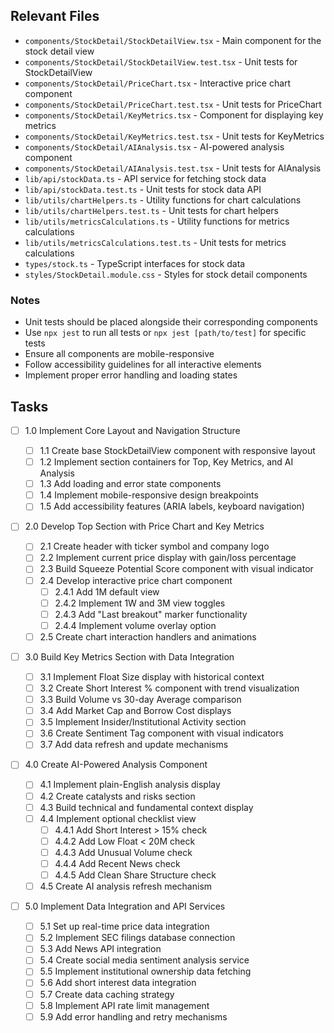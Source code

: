 ## Relevant Files

- `components/StockDetail/StockDetailView.tsx` - Main component for the stock detail view
- `components/StockDetail/StockDetailView.test.tsx` - Unit tests for StockDetailView
- `components/StockDetail/PriceChart.tsx` - Interactive price chart component
- `components/StockDetail/PriceChart.test.tsx` - Unit tests for PriceChart
- `components/StockDetail/KeyMetrics.tsx` - Component for displaying key metrics
- `components/StockDetail/KeyMetrics.test.tsx` - Unit tests for KeyMetrics
- `components/StockDetail/AIAnalysis.tsx` - AI-powered analysis component
- `components/StockDetail/AIAnalysis.test.tsx` - Unit tests for AIAnalysis
- `lib/api/stockData.ts` - API service for fetching stock data
- `lib/api/stockData.test.ts` - Unit tests for stock data API
- `lib/utils/chartHelpers.ts` - Utility functions for chart calculations
- `lib/utils/chartHelpers.test.ts` - Unit tests for chart helpers
- `lib/utils/metricsCalculations.ts` - Utility functions for metrics calculations
- `lib/utils/metricsCalculations.test.ts` - Unit tests for metrics calculations
- `types/stock.ts` - TypeScript interfaces for stock data
- `styles/StockDetail.module.css` - Styles for stock detail components

### Notes

- Unit tests should be placed alongside their corresponding components
- Use `npx jest` to run all tests or `npx jest [path/to/test]` for specific tests
- Ensure all components are mobile-responsive
- Follow accessibility guidelines for all interactive elements
- Implement proper error handling and loading states

## Tasks

- [ ] 1.0 Implement Core Layout and Navigation Structure

  - [ ] 1.1 Create base StockDetailView component with responsive layout
  - [ ] 1.2 Implement section containers for Top, Key Metrics, and AI Analysis
  - [ ] 1.3 Add loading and error state components
  - [ ] 1.4 Implement mobile-responsive design breakpoints
  - [ ] 1.5 Add accessibility features (ARIA labels, keyboard navigation)

- [ ] 2.0 Develop Top Section with Price Chart and Key Metrics

  - [ ] 2.1 Create header with ticker symbol and company logo
  - [ ] 2.2 Implement current price display with gain/loss percentage
  - [ ] 2.3 Build Squeeze Potential Score component with visual indicator
  - [ ] 2.4 Develop interactive price chart component
    - [ ] 2.4.1 Add 1M default view
    - [ ] 2.4.2 Implement 1W and 3M view toggles
    - [ ] 2.4.3 Add "Last breakout" marker functionality
    - [ ] 2.4.4 Implement volume overlay option
  - [ ] 2.5 Create chart interaction handlers and animations

- [ ] 3.0 Build Key Metrics Section with Data Integration

  - [ ] 3.1 Implement Float Size display with historical context
  - [ ] 3.2 Create Short Interest % component with trend visualization
  - [ ] 3.3 Build Volume vs 30-day Average comparison
  - [ ] 3.4 Add Market Cap and Borrow Cost displays
  - [ ] 3.5 Implement Insider/Institutional Activity section
  - [ ] 3.6 Create Sentiment Tag component with visual indicators
  - [ ] 3.7 Add data refresh and update mechanisms

- [ ] 4.0 Create AI-Powered Analysis Component

  - [ ] 4.1 Implement plain-English analysis display
  - [ ] 4.2 Create catalysts and risks section
  - [ ] 4.3 Build technical and fundamental context display
  - [ ] 4.4 Implement optional checklist view
    - [ ] 4.4.1 Add Short Interest > 15% check
    - [ ] 4.4.2 Add Low Float < 20M check
    - [ ] 4.4.3 Add Unusual Volume check
    - [ ] 4.4.4 Add Recent News check
    - [ ] 4.4.5 Add Clean Share Structure check
  - [ ] 4.5 Create AI analysis refresh mechanism

- [ ] 5.0 Implement Data Integration and API Services
  - [ ] 5.1 Set up real-time price data integration
  - [ ] 5.2 Implement SEC filings database connection
  - [ ] 5.3 Add News API integration
  - [ ] 5.4 Create social media sentiment analysis service
  - [ ] 5.5 Implement institutional ownership data fetching
  - [ ] 5.6 Add short interest data integration
  - [ ] 5.7 Create data caching strategy
  - [ ] 5.8 Implement API rate limit management
  - [ ] 5.9 Add error handling and retry mechanisms
